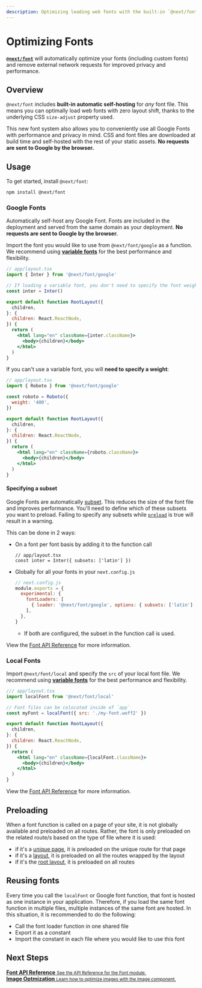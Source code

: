 ```yaml
---
description: Optimizing loading web fonts with the built-in `@next/font` loaders.
---
```


# Optimizing Fonts

[**`@next/font`**](/docs/api-reference/next/font.md) will automatically optimize your fonts (including custom fonts) and remove external network requests for improved privacy and performance.

## Overview

`@next/font` includes **built-in automatic self-hosting** for _any_ font file. This means you can optimally load web fonts with zero layout shift, thanks to the underlying CSS `size-adjust` property used.

This new font system also allows you to conveniently use all Google Fonts with performance and privacy in mind. CSS and font files are downloaded at build time and self-hosted with the rest of your static assets. **No requests are sent to Google by the browser.**

## Usage

To get started, install `@next/font`:

```bash
npm install @next/font
```

### Google Fonts

Automatically self-host any Google Font. Fonts are included in the deployment and served from the same domain as your deployment. **No requests are sent to Google by the browser.**

Import the font you would like to use from `@next/font/google` as a function. We recommend using [**variable fonts**](https://fonts.google.com/variablefonts) for the best performance and flexibility.

```jsx
// app/layout.tsx
import { Inter } from '@next/font/google'

// If loading a variable font, you don't need to specify the font weight
const inter = Inter()

export default function RootLayout({
  children,
}: {
  children: React.ReactNode,
}) {
  return (
    <html lang="en" className={inter.className}>
      <body>{children}</body>
    </html>
  )
}
```

If you can't use a variable font, you will **need to specify a weight**:

```jsx
// app/layout.tsx
import { Roboto } from '@next/font/google'

const roboto = Roboto({
  weight: '400',
})

export default function RootLayout({
  children,
}: {
  children: React.ReactNode,
}) {
  return (
    <html lang="en" className={roboto.className}>
      <body>{children}</body>
    </html>
  )
}
```

#### Specifying a subset

Google Fonts are automatically [subset](https://fonts.google.com/knowledge/glossary/subsetting). This reduces the size of the font file and improves performance. You'll need to define which of these subsets you want to preload. Failing to specify any subsets while [`preload`](/docs/api-reference/next/font.md#preload) is true will result in a warning.

This can be done in 2 ways:

- On a font per font basis by adding it to the function call

  ```tsx
  // app/layout.tsx
  const inter = Inter({ subsets: ['latin'] })
  ```

- Globally for all your fonts in your `next.config.js`

  ```js
  // next.config.js
  module.exports = {
    experimental: {
      fontLoaders: [
        { loader: '@next/font/google', options: { subsets: ['latin'] } },
      ],
    },
  }
  ```

  - If both are configured, the subset in the function call is used.

View the [Font API Reference](/docs/api-reference/next/font.md#nextfontgoogle) for more information.

### Local Fonts

Import `@next/font/local` and specify the `src` of your local font file. We recommend using [**variable fonts**](https://fonts.google.com/variablefonts) for the best performance and flexibility.

```jsx
/// app/layout.tsx
import localFont from '@next/font/local'

// Font files can be colocated inside of `app`
const myFont = localFont({ src: './my-font.woff2' })

export default function RootLayout({
  children,
}: {
  children: React.ReactNode,
}) {
  return (
    <html lang="en" className={localFont.className}>
      <body>{children}</body>
    </html>
  )
}
```

View the [Font API Reference](/docs/api-reference/next/font.md#nextfontlocal) for more information.

## Preloading

When a font function is called on a page of your site, it is not globally available and preloaded on all routes. Rather, the font is only preloaded on the related route/s based on the type of file where it is used:

- if it's a [unique page](https://beta.nextjs.org/docs/routing/pages-and-layouts#pages), it is preloaded on the unique route for that page
- if it's a [layout](https://beta.nextjs.org/docs/routing/pages-and-layouts#layouts), it is preloaded on all the routes wrapped by the layout
- if it's the [root layout](https://beta.nextjs.org/docs/routing/pages-and-layouts#root-layout-required), it is preloaded on all routes

## Reusing fonts

Every time you call the `localFont` or Google font function, that font is hosted as one instance in your application. Therefore, if you load the same font function in multiple files, multiple instances of the same font are hosted. In this situation, it is recommended to do the following:

- Call the font loader function in one shared file
- Export it as a constant
- Import the constant in each file where you would like to use this font

## Next Steps

<div class="card">
  <a href="/docs/api-reference/next/font.md">
    <b>Font API Reference</b>
    <small>See the API Reference for the Font module.</small>
  </a>
</div>

<div class="card">
  <a href="/docs/basic-features/image-optimization.md">
    <b>Image Optmization</b>
    <small>Learn how to optimize images with the Image component.</small>
  </a>
</div>
